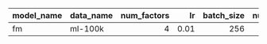 | model_name   | data_name   |   num_factors |   lr |   batch_size |   num_epochs | use_gpu   | override   |   train_loss |   train_mse |   valid_loss |   valid_mse |
|:-------------|:------------|--------------:|-----:|-------------:|-------------:|:----------|:-----------|-------------:|------------:|-------------:|------------:|
| fm           | ml-100k     |             4 | 0.01 |          256 |            2 | True      | False      |       1.0213 |      1.0213 |        1.013 |       1.013 |